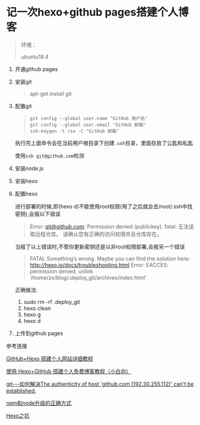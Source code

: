 # 记一次hexo+github pages搭建个人博客

> 环境：
>
> ubuntu18.4

1. 开通github pages

2. 安装git

   > apt-get install git

3. 配置git

   > ```text
   > git config --global user.name "GitHub 用户名"
   > git config --global user.email "GitHub 邮箱"
   > ssh-keygen -t rsa -C "GitHub 邮箱"
   > ```

   执行完上面命令会在当前用户根目录下创建`.ssh`目录，里面存放了公匙和私匙

   使用`ssh git@github.com`检测

4. 安装node.js

   

5. 安装hexo

6. 配置hexo

   进行部署的时候,即(hexo d)不能使用root权限(用了之后就会去/root/.ssh中找密钥),会报以下错误

   > Error: [git@github.com](mailto:git@github.com): Permission denied (publickey).
   > fatal: 无法读取远程仓库。
   > 请确认您有正确的访问权限并且仓库存在。

   当报了以上错误时,不管你更新密钥还是以非root权限部署,会报另一个错误

   > FATAL Something’s wrong. Maybe you can find the solution here: http://hexo.io/docs/troubleshooting.html
   > Error: EACCES: permission denied, unlink ‘/home/zx/blog/.deploy_git/archives/index.html’

   正确做法:

   1. sudo rm -rf .deploy_git
   2. hexo clean
   3. hexo g
   4. hexo d

7. 上传到github pages



参考连接

[GitHub+Hexo 搭建个人网站详细教程](https://zhuanlan.zhihu.com/p/26625249)

[使用 Hexo+GitHub 搭建个人免费博客教程（小白向）](https://zhuanlan.zhihu.com/p/60578464)

[git---如何解决The authenticity of host 'github.com (192.30.255.112)' can't be established.](https://blog.csdn.net/Wbiokr/article/details/73431199)

[npm和node升级的正确方式](https://juejin.im/post/5c09e47ee51d45721d71087d)

[Hexo之坑](https://rs11.xyz/articles/2.html)

